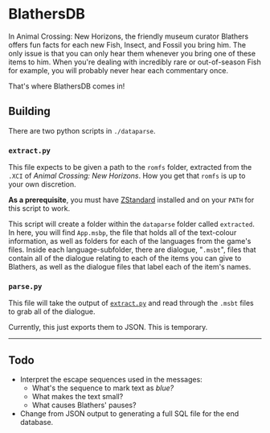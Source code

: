 # BlathersDB

In Animal Crossing: New Horizons, the friendly museum curator Blathers offers
fun facts for each new Fish, Insect, and Fossil you bring him. The only issue is
that you can only hear them whenever you bring one of these items to him. When
you're dealing with incredibly rare or out-of-season Fish for example, you will
probably never hear each commentary once.

That's where BlathersDB comes in!


## Building

There are two python scripts in `./dataparse`.


### `extract.py`

This file expects to be given a path to the `romfs` folder, extracted from the
`.XCI` of *Animal Crossing: New Horizons*. How you get that `romfs` is up to
your own discretion.

**As a prerequisite**, you must have
[ZStandard](https://github.com/facebook/zstd) installed and on your `PATH` for
this script to work.

This script will create a folder within the `dataparse` folder called
`extracted`. In here, you will find `App.msbp`, the file that holds all of the
text-colour information, as well as folders for each of the languages from the
game's files. Inside each language-subfolder, there are dialogue, "`.msbt`",
files that contain all of the dialogue relating to each of the items you can
give to Blathers, as well as the dialogue files that label each of the item's
names.


### `parse.py`

This file will take the output of [`extract.py`](#extractpy) and read through
the `.msbt` files to grab all of the dialogue. 

Currently, this just exports them to JSON. This is temporary.


---


## Todo

- Interpret the escape sequences used in the messages:
  - What's the sequence to mark text as *blue?*
  - What makes the text small?
  - What causes Blathers' pauses?
- Change from JSON output to generating a full SQL file for the end database.
